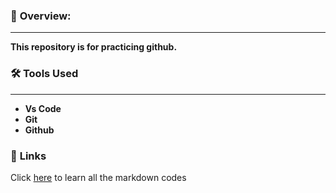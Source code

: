 ###  🎯 **Overview**:
---
**This repository is for practicing github.**

### 🛠️ Tools Used
---
- **Vs Code**
- **Git**
- **Github**

### 🔗 **Links**
  Click [here](https://www.markdownguide.org/cheat-sheet/) to learn all the markdown codes
